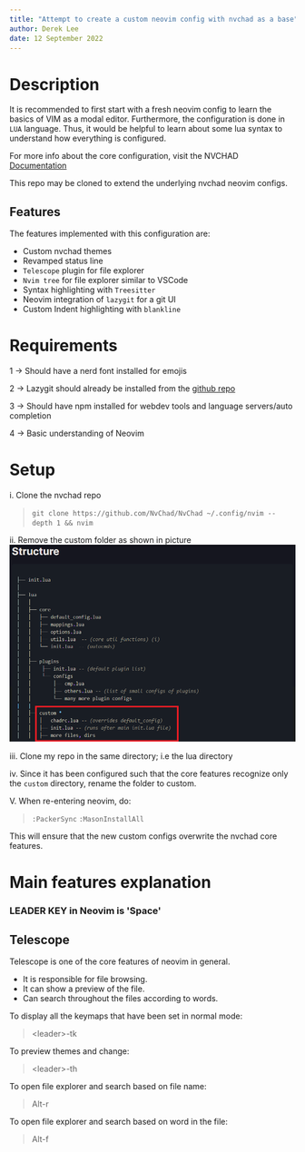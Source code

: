 ```yaml
---
title: "Attempt to create a custom neovim config with nvchad as a base"
author: Derek Lee
date: 12 September 2022
---
```

# Description

It is recommended to first start with a fresh neovim config to learn the basics of VIM as a modal editor.
Furthermore, the configuration is done in `LUA` language. Thus, it would be helpful to learn about some lua syntax to understand how everything is configured.

For more info about the core configuration, visit the NVCHAD [Documentation](https://nvchad.com/quickstart/install)

This repo may be cloned to extend the underlying nvchad neovim configs.

## Features

The features implemented with this configuration are:
- Custom nvchad themes
- Revamped status line 
- `Telescope` plugin for file explorer
- `Nvim tree` for file explorer similar to VSCode
- Syntax highlighting with `Treesitter`
- Neovim integration of `lazygit` for a git UI
- Custom Indent highlighting with `blankline`

# Requirements
1 -> Should have a nerd font installed for emojis

2 -> Lazygit should already be installed from the [github repo](https://github.com/jesseduffield/lazygit)

3 -> Should have npm installed for webdev tools and language servers/auto completion

4 -> Basic understanding of Neovim

# Setup
i. Clone the nvchad repo
> `git clone https://github.com/NvChad/NvChad ~/.config/nvim --depth 1 && nvim`

ii. Remove the custom folder as shown in picture
![File structure](SS/file_structure.png)

iii. Clone my repo in the same directory; i.e the lua directory

iv. Since it has been configured such that the core features recognize only the `custom` directory, rename the folder to custom.

V. When re-entering neovim, do:
> `:PackerSync`
> `:MasonInstallAll`

This will ensure that the new custom configs overwrite the nvchad core features.

# Main features explanation

### LEADER KEY in Neovim is 'Space'

## Telescope
Telescope is one of the core features of neovim in general. 
- It is responsible for file browsing. 
- It can show a preview of the file.
- Can search throughout the files according to words.

To display all the keymaps that have been set in normal mode:
> \<leader\>-tk

To preview themes and change:
> \<leader\>-th

To open file explorer and search based on file name:
> Alt-r

To open file explorer and search based on word in the file:
> Alt-f

